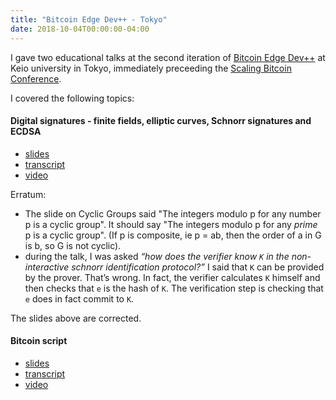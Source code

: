```yaml
---
title: "Bitcoin Edge Dev++ - Tokyo"
date: 2018-10-04T00:00:00-04:00
---
```


I gave two educational talks at the second iteration of
[Bitcoin Edge Dev++][devplusplus] at Keio university in Tokyo, immediately preceeding the
[Scaling Bitcoin Conference][scaling].

I covered the following topics:

#### Digital signatures - finite fields, elliptic curves, Schnorr signatures and ECDSA

- [slides][signatures slides]
- [transcript][signatures transcript]
- [video][signatures vid]

Erratum:

- The slide on Cyclic Groups said "The integers modulo p for any number p is a cyclic group". It should say "The integers modulo p for any *prime* p is a cyclic group". (If p is composite, ie p = ab, then the order of a in G is b, so G is not cyclic).
- during the talk, I was asked _“how does the verifier know `K` in the non-interactive schnorr identification protocol?”_ I said that `K` can be provided by the prover. That’s wrong. In fact, the verifier calculates `K` himself and then checks that `e` is the hash of `K`. The verification step is checking that `e` does in fact commit to `K`.

The slides above are corrected.

#### Bitcoin script

- [slides][script slides]
- [transcript][script transcript]
- [video][script vid]

[devplusplus]: https://keio-devplusplus-2018.bitcoinedge.org/
[scaling]: https://scalingbitcoin.org/
[signatures slides]: ./signatures.pdf
[signatures transcript]: http://diyhpl.us/wiki/transcripts/scalingbitcoin/tokyo-2018/edgedevplusplus/digital-signatures/
[signatures vid]: https://www.youtube.com/watch?v=DcGm_4-ig1o
[script slides]: ./script.pdf
[script transcript]: http://diyhpl.us/wiki/transcripts/scalingbitcoin/tokyo-2018/edgedevplusplus/scripts-general-and-simple/
[script vid]: https://www.youtube.com/watch?v=np-SCwkqVy4
